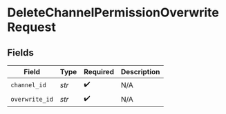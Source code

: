# DeleteChannelPermissionOverwriteRequest


## Fields

| Field              | Type               | Required           | Description        |
| ------------------ | ------------------ | ------------------ | ------------------ |
| `channel_id`       | *str*              | :heavy_check_mark: | N/A                |
| `overwrite_id`     | *str*              | :heavy_check_mark: | N/A                |